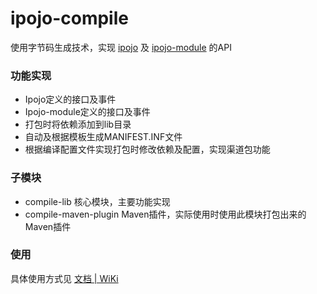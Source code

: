 # ipojo-compile

使用字节码生成技术，实现 [ipojo](https://github.com/guyi-maple/ipojo) 及 [ipojo-module](https://github.com/guyi-maple/ipojo-module) 的API

### 功能实现

* Ipojo定义的接口及事件
* Ipojo-module定义的接口及事件
* 打包时将依赖添加到lib目录
* 自动及根据模板生成MANIFEST.INF文件
* 根据编译配置文件实现打包时修改依赖及配置，实现渠道包功能

### 子模块

* compile-lib 核心模块，主要功能实现
* compile-maven-plugin Maven插件，实际使用时使用此模块打包出来的Maven插件

### 使用

具体使用方式见 [文档 | WiKi](https://github.com/guyi-maple/ipojo-compile/wiki)